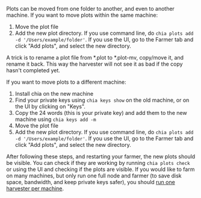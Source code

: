 Plots can be moved from one folder to another, and even to another machine. If you want to move plots within the same machine:

1. Move the plot file 
2. Add the new plot directory. If you use command line, do `chia plots add -d '/Users/example/folder'`. If you use the UI, go to the Farmer tab and click "Add plots", and select the new directory.

A trick is to rename a plot file from *.plot to *.plot-mv, copy/move it, and rename it back. This way the harvester will not see it as bad if the copy hasn't completed yet.

If you want to move plots to a different machine:
1. Install chia on the new machine
2. Find your private keys using `chia keys show` on the old machine, or on the UI by clicking on "Keys".
3. Copy the 24 words (this is your private key) and add them to the new machine using `chia keys add -m`
4. Move the plot file
5. Add the new plot directory. If you use command line, do `chia plots add -d '/Users/example/folder'`. If you use the UI, go to the Farmer tab and click "Add plots", and select the new directory.


After following these steps, and restarting your farmer, the new plots should be visible. You can check if they are working by running `chia plots check` or using the UI and checking if the plots are visible. If you would like to farm on many machines, but only run one full node and farmer (to save disk space, bandwidth, and keep private keys safer), you should [run one harvester per machine](https://github.com/Chia-Network/chia-blockchain/wiki/Farming-on-many-machines).
